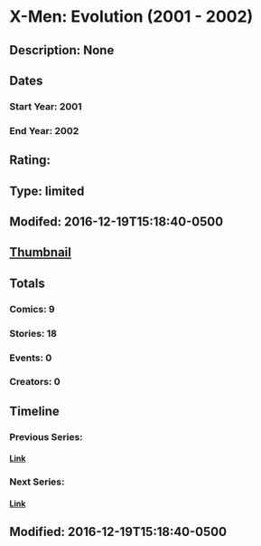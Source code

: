 # X-Men: Evolution (2001 - 2002)
## Description: None
## Dates
### Start Year: 2001
### End Year: 2002
## Rating: 
## Type: limited
## Modifed: 2016-12-19T15:18:40-0500
## [Thumbnail](http://i.annihil.us/u/prod/marvel/i/mg/4/40/5858406b74f7e.jpg)
## Totals
### Comics: 9
### Stories: 18
### Events: 0
### Creators: 0
## Timeline
### Previous Series: 
#### [Link]()
### Next Series: 
#### [Link]()
## Modified: 2016-12-19T15:18:40-0500